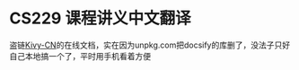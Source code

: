 # CS229 课程讲义中文翻译

盗链[Kivy-CN](https://github.com/Kivy-CN/Stanford-CS-229-CN)的在线文档，实在因为unpkg.com把docsify的库删了，没法子只好自己本地搞一个了，平时用手机看着方便